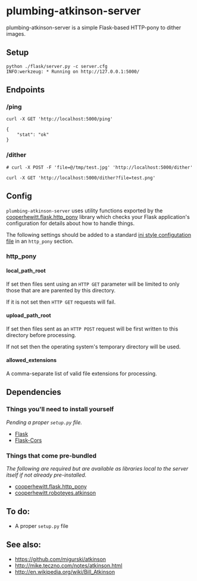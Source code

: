# plumbing-atkinson-server

plumbing-atkinson-server is a simple Flask-based HTTP-pony to dither images.

## Setup

	python ./flask/server.py -c server.cfg
	INFO:werkzeug: * Running on http://127.0.0.1:5000/

## Endpoints

### /ping 

	curl -X GET 'http://localhost:5000/ping'

	{
		"stat": "ok"
	}

### /dither

	# curl -X POST -F 'file=@/tmp/test.jpg' 'http://localhost:5000/dither'

	curl -X GET 'http://localhost:5000/dither?file=test.png'

## Config

`plumbing-atkinson-server` uses utility functions exported by the
[cooperhewitt.flask.http_pony](https://github.com/cooperhewitt/py-cooperhewitt-flask/blob/master/cooperhewitt/flask/http_pony.py)
library which checks your Flask application's configuration for details about
how to handle things.

The following settings should be added to a standard [ini style configutation
file](https://en.wikipedia.org/wiki/INI_file) in an `http_pony` section.

### http_pony

#### local_path_root

If set then files sent using an `HTTP GET` parameter will be limited to only
those that are are parented by this directory.

If it is not set then `HTTP GET` requests will fail.

#### upload_path_root

If set then files sent as an `HTTP POST` request will be first written to this
directory before processing.

If not set then the operating system's temporary directory will be used.

#### allowed_extensions

A comma-separate list of valid file extensions for processing.

## Dependencies

### Things you'll need to install yourself

_Pending a proper `setup.py` file._

* [Flask](http://flask.pocoo.org/)
* [Flask-Cors](https://pypi.python.org/pypi/Flask-Cors/)

### Things that come pre-bundled

_The following are required but are available as libraries local to the server itself if not already pre-installed._

* [cooperhewitt.flask.http_pony](https://github.com/cooperhewitt/py-cooperhewitt-flask)
* [cooperhewitt.roboteyes.atkinson](https://github.com/cooperhewitt/py-cooperhewitt-roboteyes-atkinson)

## To do:

* A proper `setup.py` file

## See also:

* https://github.com/migurski/atkinson
* http://mike.teczno.com/notes/atkinson.html
* http://en.wikipedia.org/wiki/Bill_Atkinson
